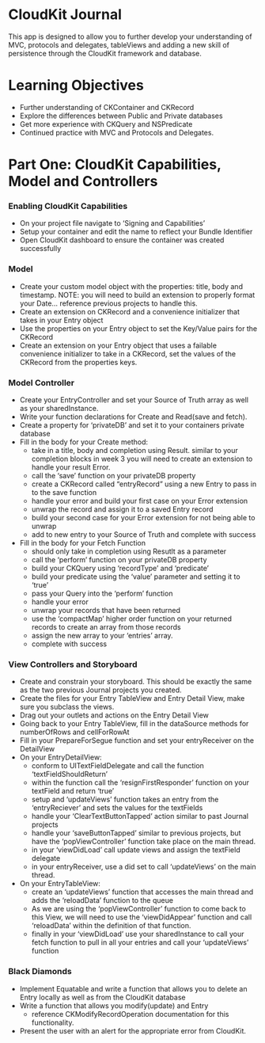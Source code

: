 # CloudKit Journal
This app is designed to allow you to further develop your understanding of MVC, protocols and delegates, tableViews and adding a new skill of persistence through the CloudKit framework and database.
​
​
# Learning Objectives
* Further understanding of CKContainer and CKRecord
* Explore the differences between Public and Private databases
* Get more experience with CKQuery and NSPredicate
* Continued practice with MVC and Protocols and Delegates.
​
​
# Part One: CloudKit Capabilities,  Model and Controllers
### Enabling CloudKit Capabilities
* On  your project file navigate to ‘Signing and Capabilities’ 
* Setup your container and edit the name to reflect your Bundle Identifier
* Open CloudKit dashboard to ensure the container was created successfully
​
### Model
* Create your custom model object with the properties: title, body and timestamp. NOTE: you will need to build an extension to properly format your Date… reference previous projects to handle this.
* Create an extension on CKRecord and a convenience initializer that takes in  your Entry object
* Use the properties on your Entry object to set the Key/Value pairs for the CKRecord
* Create an extension on your Entry object that uses a failable convenience initializer to take in a CKRecord, set the values of the CKRecord from the properties keys.
​
### Model Controller
* Create your EntryController and set your Source of Truth array as well as your sharedInstance.
* Write your function declarations for Create and Read(save and fetch).
* Create a property for ‘privateDB’ and set it to your containers private database
* Fill in the body for your Create method:
	* take in a title, body and completion using Result. similar to your completion blocks in week 3 you will need to create an extension to handle your result Error.
	* call the ‘save’ function on your privateDB property
	* create a CKRecord called “entryRecord” using a new Entry to pass in to the save function
	* handle your error and build your first  case on your Error extension
	* unwrap the record and assign it to a saved Entry record
	* build your second case for your Error extension for not being able to unwrap
	* add to new entry to your Source of Truth and complete with success
* Fill in the body for your Fetch Function
	* should only take in completion using Resutlt as a parameter
	* call the ‘perform’ function on your privateDB property
	* build your CKQuery using ‘recordType’ and ‘predicate’
	* build your predicate using the ‘value’ parameter and setting it to ‘true’
	* pass your Query into the ‘perform’ function 
	* handle your error 
	* unwrap your records that have been returned
	* use the ‘compactMap’ higher order function on your returned records to create an array from those records
	* assign the new array to your ‘entries’ array.
	* complete with success
​
### View Controllers and Storyboard
* Create and constrain your storyboard. This should be exactly the same as the two previous Journal projects you created.
* Create the files for your Entry TableView and Entry Detail View, make sure you subclass the views.
* Drag out your outlets and actions on the Entry Detail View
* Going back to your Entry TableView, fill in the dataSource methods for numberOfRows and cellForRowAt
* Fill in your PrepareForSegue function and set your entryReceiver on the DetailView
* On your EntryDetailView:
	* conform to UITextFieldDelegate and call the function ‘textFieldShouldReturn’
	* within the function call the ‘resignFirstResponder’ function on your textField and return ‘true’
	* setup and ‘updateViews’ function takes an entry from the ‘entryReciever’ and sets the values for the textFields
	* handle your ‘ClearTextButtonTapped’ action similar to past Journal projects
	* handle your ‘saveButtonTapped’ similar to previous projects, but have the ‘popViewController’ function take place on the main thread.
	* in your ‘viewDidLoad’ call update views and assign the textField delegate
	* in your entryReceiver, use a did set to call ‘updateViews’ on the main thread.
* On your EntryTableView:
	* create an ‘updateViews’ function that accesses the main thread and adds the ‘reloadData’ function to the queue
	* As we are using the ‘popViewController’ function to come back to this View, we will need to use the ‘viewDidAppear’ function and call ‘reloadData’ within the definition of that function. 
	* finally in your ‘viewDidLoad’ use your sharedInstance to call your fetch function to pull in all your entries and call your ‘updateViews’ function
​
### Black Diamonds
* Implement Equatable and write a function that allows you to delete an Entry locally as well as from the CloudKit database
* Write a function that allows you modify(update) and Entry
	* reference CKModifyRecordOperation documentation for this functionality.
* Present the user with an alert for the appropriate error from CloudKit.
